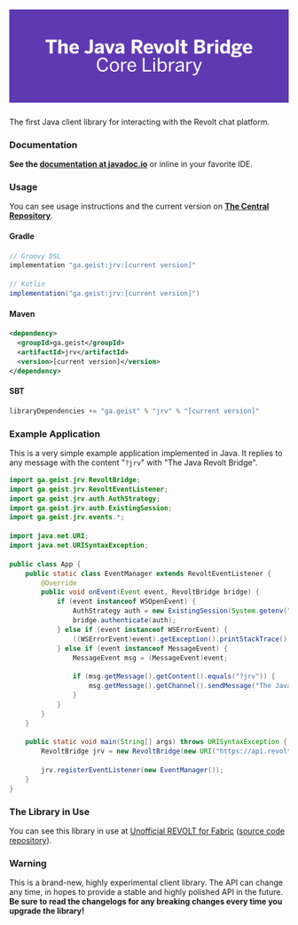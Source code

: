 # ![The Java Revolt Bridge](banner.png)  
  
The first Java client library for interacting with the Revolt chat platform.  
  
### Documentation

**See the [documentation at javadoc.io](https://www.javadoc.io/doc/ga.geist/jrv/latest/index.html)** or inline in your favorite IDE.

### Usage

You can see usage instructions and the current version on **[The Central Repository](https://search.maven.org/artifact/ga.geist/jrv)**.


#### Gradle  
```groovy
// Groovy DSL
implementation "ga.geist:jrv:[current version]"

// Kotlin
implementation("ga.geist:jrv:[current version]")
```

#### Maven 
```xml
<dependency>
  <groupId>ga.geist</groupId>
  <artifactId>jrv</artifactId>
  <version>[current version]</version>
</dependency>
```

#### SBT
```c
libraryDependencies += "ga.geist" % "jrv" % "[current version]"
```

### Example Application

This is a very simple example application implemented in Java. It replies to any message with the content "`?jrv`" with "The Java Revolt Bridge".
```java
import ga.geist.jrv.RevoltBridge;
import ga.geist.jrv.RevoltEventListener;
import ga.geist.jrv.auth.AuthStrategy;
import ga.geist.jrv.auth.ExistingSession;
import ga.geist.jrv.events.*;

import java.net.URI;
import java.net.URISyntaxException;

public class App {
    public static class EventManager extends RevoltEventListener {
        @Override
        public void onEvent(Event event, RevoltBridge bridge) {
            if (event instanceof WSOpenEvent) {
                AuthStrategy auth = new ExistingSession(System.getenv("REVOLT_SESSION_ID"), System.getenv("REVOLT_SESSION_TOKEN"), System.getenv("REVOLT_USER_ID"));
                bridge.authenticate(auth);
            } else if (event instanceof WSErrorEvent) {
                ((WSErrorEvent)event).getException().printStackTrace();
            } else if (event instanceof MessageEvent) {
                MessageEvent msg = (MessageEvent)event;

                if (msg.getMessage().getContent().equals("?jrv")) {
                    msg.getMessage().getChannel().sendMessage("The Java Revolt Bridge");
                }
            }
        }
    }

    public static void main(String[] args) throws URISyntaxException {
        RevoltBridge jrv = new RevoltBridge(new URI("https://api.revolt.chat"));

        jrv.registerEventListener(new EventManager());
    }
}
```

### The Library in Use

You can see this library in use at [Unofficial REVOLT for Fabric](https://rvf.geist.ga) ([source code repository](https://gitlab.insrt.uk/infi/rvfabric)).  

### Warning  
  
This is a brand-new, highly experimental client library. The API can change any time, in hopes to provide a stable and highly polished API in the future. **Be sure to read the changelogs for any breaking changes every time you upgrade the library!**  